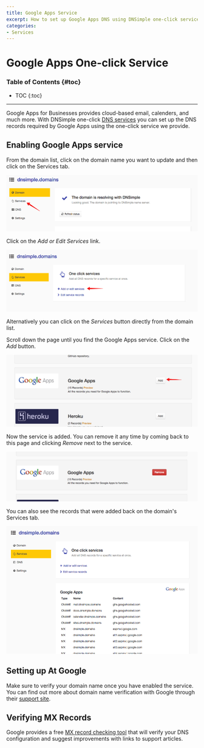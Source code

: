 ```yaml
---
title: Google Apps Service
excerpt: How to set up Google Apps DNS using DNSimple one-click service.
categories:
- Services
---
```


# Google Apps One-click Service

### Table of Contents {#toc}

* TOC
{:toc}

---

Google Apps for Businesses provides cloud-based email, calenders, and much more. With DNSimple one-click [DNS services](/categories/services/) you can set up the DNS records required by Google Apps using the one-click service we provide.


## Enabling Google Apps service

From the domain list, click on the domain name you want to update and then click on the Services tab.

![Services](/files/domain.jpg)

Click on the *Add or Edit Services* link.

![Add or Edit Services](/files/one-click-services.jpg)

Alternatively you can click on the *Services* button directly from the domain list.

Scroll down the page until you find the Google Apps service. Click on the *Add* button.

![Add Service](/files/services-add.jpg)

Now the service is added. You can remove it any time by coming back to this page and clicking *Remove* next to the service.

![Remove Service](/files/services-added.jpg)

You can also see the records that were added back on the domain's Services tab.

![Service Records](/files/services-after-added.jpg)


## Setting up At Google

Make sure to verify your domain name once you have enabled the service. You can find out more about domain name verification with Google through their [support site](https://support.google.com/a/search?q=domain+verification).


## Verifying MX Records

Google provides a free [MX record checking tool](https://toolbox.googleapps.com/apps/checkmx) that will verify your DNS configuration and suggest improvements with links to support articles.

